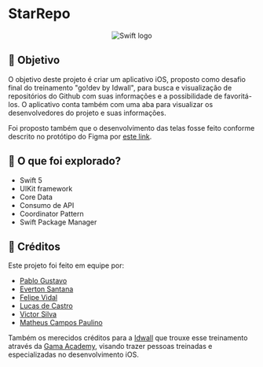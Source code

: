 
#  StarRepo

<p align="center">
  <img src="https://developer.apple.com/assets/elements/icons/swift/swift-64x64_2x.png" alt="Swift logo"/>
</p>

## 🎯 Objetivo

O objetivo deste projeto é criar um aplicativo iOS, proposto como desafio final do treinamento "go!dev by Idwall", para busca e visualização de repositórios do Github com suas informações e a possibilidade de favoritá-los. O aplicativo conta também com uma aba para visualizar os desenvolvedores do projeto e suas informações.

Foi proposto também que o desenvolvimento das telas fosse feito conforme descrito no protótipo do Figma por [este link](https://www.figma.com/file/UjMSUj1mqMP9OSTfzDpZce/Desafio_Final).

## 🦅 O que foi explorado?
* Swift 5
* UIKit framework
* Core Data
* Consumo de API
* Coordinator Pattern
* Swift Package Manager

## 📘 Créditos
Este projeto foi feito em equipe por:
* [Pablo Gustavo](https://github.com/Pablo1Gustavo)
* [Everton Santana](https://github.com/ecsantana76)
* [Felipe Vidal](https://github.com/felipeisraelvidal)
* [Lucas de Castro](https://github.com/LuxksC)
* [Victor Silva](https://github.com/victorugons)
* [Matheus Campos Paulino](https://github.com/codecampos)

Também os merecidos créditos para a [Idwall](https://idwall.co/) que trouxe esse treinamento através da [Gama Academy](https://www.gama.academy/), visando trazer pessoas treinadas e especializadas no desenvolvimento iOS.
